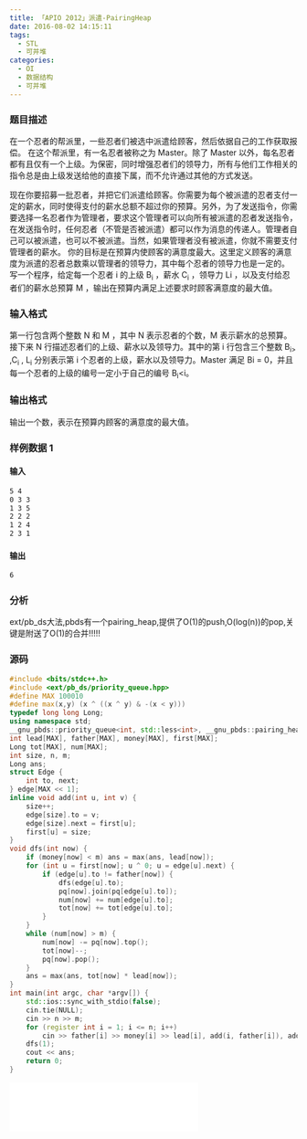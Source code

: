 ```yaml
---
title: 「APIO 2012」派遣-PairingHeap
date: 2016-08-02 14:15:11
tags:
  - STL
  - 可并堆
categories:
  - OI
  - 数据结构
  - 可并堆
---
```

### 题目描述
在一个忍者的帮派里，一些忍者们被选中派遣给顾客，然后依据自己的工作获取报偿。
在这个帮派里，有一名忍者被称之为 Master。除了 Master 以外，每名忍者都有且仅有一个上级。为保密，同时增强忍者们的领导力，所有与他们工作相关的指令总是由上级发送给他的直接下属，而不允许通过其他的方式发送。
<!-- more -->
现在你要招募一批忍者，并把它们派遣给顾客。你需要为每个被派遣的忍者支付一定的薪水，同时使得支付的薪水总额不超过你的预算。另外，为了发送指令，你需要选择一名忍者作为管理者，要求这个管理者可以向所有被派遣的忍者发送指令，在发送指令时，任何忍者（不管是否被派遣）都可以作为消息的传递人。管理者自己可以被派遣，也可以不被派遣。当然，如果管理者没有被派遣，你就不需要支付管理者的薪水。
你的目标是在预算内使顾客的满意度最大。这里定义顾客的满意度为派遣的忍者总数乘以管理者的领导力，其中每个忍者的领导力也是一定的。
写一个程序，给定每一个忍者 i 的上级 B<sub>i</sub> ，薪水 C<sub>i</sub> ，领导力 Li ，以及支付给忍者们的薪水总预算 M ，输出在预算内满足上述要求时顾客满意度的最大值。
### 输入格式
第一行包含两个整数 N 和 M ，其中 N 表示忍者的个数，M 表示薪水的总预算。
接下来 N 行描述忍者们的上级、薪水以及领导力。其中的第 i 行包含三个整数 B<sub>i></sub> ,C<sub>i</sub> , L<sub>i</sub> 分别表示第 i 个忍者的上级，薪水以及领导力。Master 满足 Bi = 0，并且每一个忍者的上级的编号一定小于自己的编号 B<sub>i</sub><i。
### 输出格式
输出一个数，表示在预算内顾客的满意度的最大值。
### 样例数据 1
#### 输入 
``` bash
5 4
0 3 3
1 3 5
2 2 2
1 2 4
2 3 1
```
#### 输出
``` bash
6
```
### 分析
ext/pb_ds大法,pbds有一个pairing_heap,提供了O(1)的push,O(log(n))的pop,关键是附送了O(1)的合并!!!!!
### 源码
``` cpp
#include <bits/stdc++.h>
#include <ext/pb_ds/priority_queue.hpp>
#define MAX 100010
#define max(x,y) (x ^ ((x ^ y) & -(x < y)))
typedef long long Long;
using namespace std;
__gnu_pbds::priority_queue<int, std::less<int>, __gnu_pbds::pairing_heap_tag > pq[MAX];
int lead[MAX], father[MAX], money[MAX], first[MAX];
Long tot[MAX], num[MAX];
int size, n, m;
Long ans;
struct Edge {
    int to, next;
} edge[MAX << 1];
inline void add(int u, int v) {
    size++;
    edge[size].to = v;
    edge[size].next = first[u];
    first[u] = size;
}
void dfs(int now) {
    if (money[now] < m) ans = max(ans, lead[now]);
    for (int u = first[now]; u ^ 0; u = edge[u].next) {
        if (edge[u].to != father[now]) {
            dfs(edge[u].to);
            pq[now].join(pq[edge[u].to]);
            num[now] += num[edge[u].to];
            tot[now] += tot[edge[u].to];
        }
    }
    while (num[now] > m) {
        num[now] -= pq[now].top();
        tot[now]--;
        pq[now].pop();
    }
    ans = max(ans, tot[now] * lead[now]);
}
int main(int argc, char *argv[]) {
    std::ios::sync_with_stdio(false);
    cin.tie(NULL);
    cin >> n >> m;
    for (register int i = 1; i <= n; i++)
        cin >> father[i] >> money[i] >> lead[i], add(i, father[i]), add(father[i], i), pq[i].push(money[i]), tot[i] = 1, num[i] = money[i];
    dfs(1);
    cout << ans;
    return 0;
}
```
<iframe frameborder="no" border="0" marginwidth="0" marginheight="0" width=330 height=86 src="//music.163.com/outchain/player?type=2&id=26085472&auto=1&height=66"></iframe>